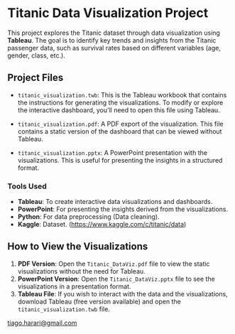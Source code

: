 # Titanic Data Visualization Project

This project explores the Titanic dataset through data visualization using **Tableau**. The goal is to identify key trends and insights from the Titanic passenger data, such as survival rates based on different variables (age, gender, class, etc.).

## Project Files

- `titanic_visualization.twb`: This is the Tableau workbook that contains the instructions for generating the visualizations. To modify or explore the interactive dashboard, you'll need to open this file using Tableau.
  
- `titanic_visualization.pdf`: A PDF export of the visualization. This file contains a static version of the dashboard that can be viewed without Tableau.

- `titanic_visualization.pptx`: A PowerPoint presentation with the visualizations. This is useful for presenting the insights in a structured format.

### Tools Used

- **Tableau**: To create interactive data visualizations and dashboards.
- **PowerPoint**: For presenting the insights derived from the visualizations.
- **Python**: For data preprocessing (Data cleaning).
- **Kaggle**: Dataset. (https://www.kaggle.com/c/titanic/data)

## How to View the Visualizations

1. **PDF Version**: Open the `Titanic_DataViz.pdf` file to view the static visualizations without the need for Tableau.
2. **PowerPoint Version**: Open the `Titanic_DataViz.pptx` file to see the visualizations in a presentation format.
3. **Tableau File**: If you wish to interact with the data and the visualizations, download Tableau (free version available) and open the `titanic_visualization.twb` file.

tiago.harari@gmail.com
